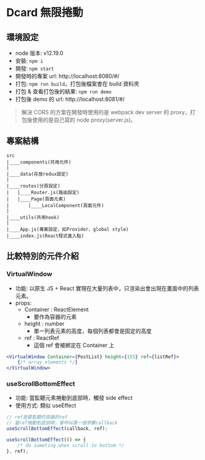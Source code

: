 # Dcard 無限捲動

## 環境設定

-   node 版本: v12.19.0
-   安裝: `npm i`
-   開發: `npm start`
-   開發時的專案 url: http://localhost:8080/#/
-   打包: `npm run build`，打包後檔案會在 build 資料夾
-   打包 & 查看打包後的結果: `npm run demo`
-   打包後 demo 的 url: http://localhost:8081/#/

> 解決 CORS 的方案在開發時使用的是 webpack dev server 的 proxy，打包後使用的是自己寫的 node proxy(server.js)。

## 專案結構

```
src
|____components(共用元件)
|
|____data(存放redux設定)
|
|____routes(分頁設定)
|	|____Router.js(路由設定)
|	|____Page(頁面元素)
|		|____LocalComponent(頁面元件)
|
|____utils(共用hook)
|
|____App.js(專案設定，如Provider、global style)
|____index.js(React程式進入點)

```

## 比較特別的元件介紹

### VirtualWindow

-   功能: 以原生 JS + React 實現在大量列表中，只渲染出會出現在畫面中的列表元素。
-   props:
    -   Container : ReactElement
        -   要作為容器的元素
    -   height : number
        -   單一列表元素的高度，每個列表都會是固定的高度
    -   ref : ReactRef
        -   這個 ref 會被綁定在 Container 上

```jsx
<VirtualWindow Container={PostList} height={155} ref={listRef}>
    {/* array elements */}
</VirtualWindow>
```

### useScrollBottomEffect

-   功能: 當監聽元素捲動到底部時，觸發 side effect
-   使用方式: 類似 useEffect

```javascript
// ref是要監聽的容器的ref
// 當ref捲動到底部時，會呼叫第一個參數callback
useScrollBottomEffect(callback, ref);

useScrollBottomEffect(() => {
    /* do someting when scroll to bottom */
}, ref);
```
